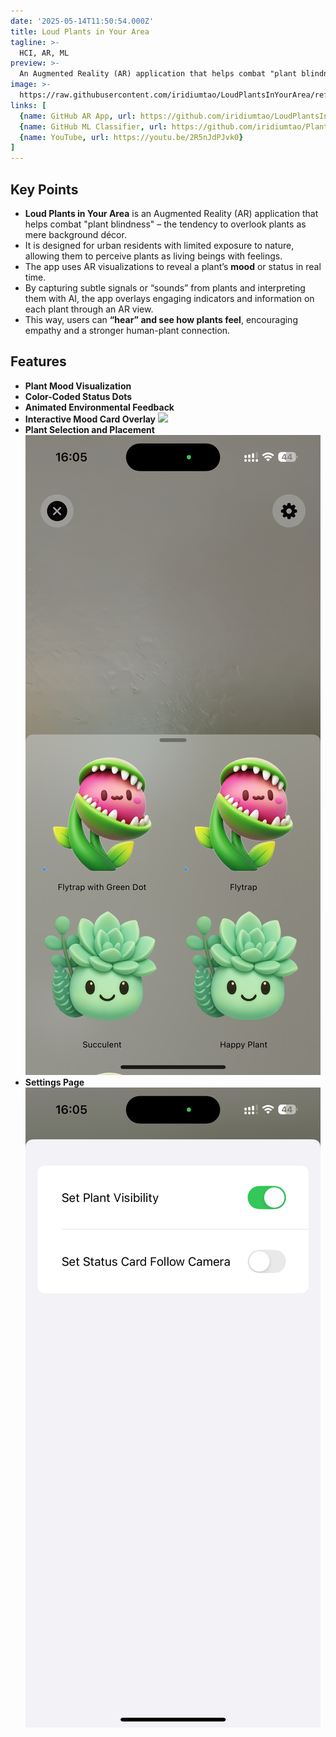 ```yaml
---
date: '2025-05-14T11:50:54.000Z'
title: Loud Plants in Your Area
tagline: >-
  HCI, AR, ML
preview: >-
  An Augmented Reality (AR) application that helps combat "plant blindness"
image: >-
  https://raw.githubusercontent.com/iridiumtao/LoudPlantsInYourArea/refs/heads/main/docs/happy_stark.jpeg
links: [
  {name: GitHub AR App, url: https://github.com/iridiumtao/LoudPlantsInYourArea}, 
  {name: GitHub ML Classifier, url: https://github.com/iridiumtao/Plant-Sounds-Classifier}, 
  {name: YouTube, url: https://youtu.be/2R5nJdPJvk0}
]
---
```

## Key Points
- **Loud Plants in Your Area** is an Augmented Reality (AR) application that helps combat "plant blindness" – the tendency to overlook plants as mere background décor. 
- It is designed for urban residents with limited exposure to nature, allowing them to perceive plants as living beings with feelings. 
- The app uses AR visualizations to reveal a plant’s **mood** or status in real time. 
- By capturing subtle signals or “sounds” from plants and interpreting them with AI, the app overlays engaging indicators and information on each plant through an AR view. 
- This way, users can **“hear” and see how plants feel**, encouraging empathy and a stronger human-plant connection.

## Features

* **Plant Mood Visualization**
* **Color-Coded Status Dots**
* **Animated Environmental Feedback**
* **Interactive Mood Card Overlay**
  ![](https://raw.githubusercontent.com/iridiumtao/LoudPlantsInYourArea/refs/heads/main/docs/sad_stark_2.PNG)
* **Plant Selection and Placement**
  ![](https://raw.githubusercontent.com/iridiumtao/LoudPlantsInYourArea/refs/heads/main/docs/plant_picker.PNG)
* **Settings Page**
  ![](https://raw.githubusercontent.com/iridiumtao/LoudPlantsInYourArea/refs/heads/main/docs/settings_page.PNG)


